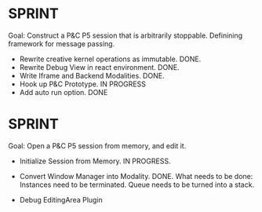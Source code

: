 # SPRINT
Goal: Construct a P&C P5 session that is arbitrarily stoppable. Definining framework for message passing.
- Rewrite creative kernel operations as immutable. DONE.
- Rewrite Debug View in react environment. DONE.
- Write Iframe and Backend Modalities. DONE.
- Hook up P&C Prototype. IN PROGRESS
- Add auto run option. DONE

# SPRINT
Goal: Open a P&C P5 session from memory, and edit it.
- Initialize Session from Memory.  IN PROGRESS.
- Convert Window Manager into Modality. DONE.
What needs to be done:
Instances need to be terminated.
Queue needs to be turned into a stack.



- Debug EditingArea Plugin